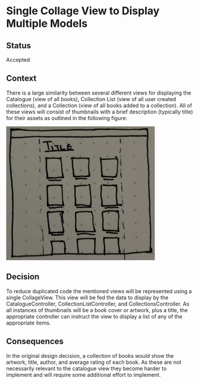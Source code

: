 # Single Collage View to Display Multiple Models

## Status
Accepted

## Context
There is a large similarity between several different views for displaying the Catalogue (view of all books), Collection List (view of all user created collections), and a Collection (view of all books added to a collection). All of these views will consist of thumbnails with a brief description (typically title) for their assets as outlined in the following figure:

<img src="../assets/collageview.jpg" alt="CollageView" width="400"/>

## Decision
To reduce duplicated code the mentioned views will be represented using a single CollageView. This view will be fed the data to display by the CatalogueController, CollectionListController, and CollectionsController. As all instances of thumbnails will be a book cover or artwork, plus a title, the appropriate controller can instruct the view to display a list of any of the appropriate items.

## Consequences
In the original design decision, a collection of books would show the artwork, title, author, and average rating of each book. As these are not necessarily relevant to the catalogue view they become harder to implement and will require some additional effort to implement.
